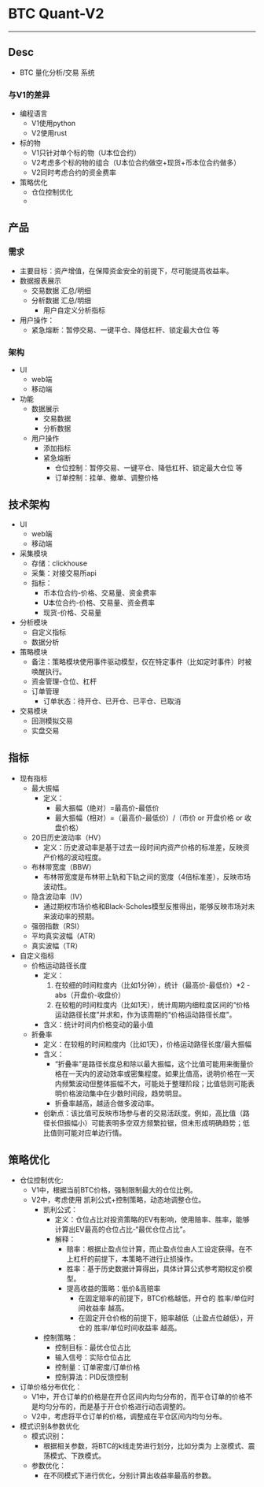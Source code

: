 # BTC Quant-V2
---

## Desc

- BTC 量化分析/交易 系统

### 与V1的差异
- 编程语言
  - V1使用python
  - V2使用rust
- 标的物
  - V1只针对单个标的物（U本位合约）
  - V2考虑多个标的物的组合（U本位合约做空+现货+币本位合约做多）
  - V2同时考虑合约的资金费率
- 策略优化
  - 仓位控制优化
  - 

## 产品
### 需求
 - 主要目标：资产增值，在保障资金安全的前提下，尽可能提高收益率。
 - 数据报表展示
   - 交易数据 汇总/明细
   - 分析数据 汇总/明细
     - 用户自定义分析指标
 - 用户操作：
   - 紧急熔断：暂停交易、一键平仓、降低杠杆、锁定最大仓位 等
### 架构
 - UI
   - web端
   - 移动端
 - 功能
   - 数据展示
     - 交易数据
     - 分析数据
   - 用户操作
     - 添加指标
     - 紧急熔断
       - 仓位控制：暂停交易、一键平仓、降低杠杆、锁定最大仓位 等
       - 订单控制：挂单、撤单、调整价格

## 技术架构
 - UI
   - web端
   - 移动端
 - 采集模块
   - 存储：clickhouse
   - 采集：对接交易所api
   - 指标：
     - 币本位合约-价格、交易量、资金费率
     - U本位合约-价格、交易量、资金费率
     - 现货-价格、交易量
 - 分析模块
   - 自定义指标
   - 数据分析
 - 策略模块
   - 备注：策略模块使用事件驱动模型，仅在特定事件（比如定时事件）时被唤醒执行。
   - 资金管理-仓位、杠杆
   - 订单管理
     - 订单状态：待开仓、已开仓、已平仓、已取消
 - 交易模块
   - 回测模拟交易
   - 实盘交易

## 指标
 - 现有指标
   - 最大振幅
     - 定义：
       - 最大振幅（绝对）=最高价-最低价
       - 最大振幅（相对）=（最高价-最低价）/（市价 or 开盘价格 or 收盘价格）
   - 20日历史波动率（HV）
     - 定义：历史波动率是基于过去一段时间内资产价格的标准差，反映资产价格的波动程度。
   - 布林带宽度（BBW）
     - 布林带宽度是布林带上轨和下轨之间的宽度（4倍标准差），反映市场波动性。
   - 隐含波动率（IV）
     - 通过期权市场价格和Black-Scholes模型反推得出，能够反映市场对未来波动率的预期。
   - 强弱指数（RSI）
   - 平均真实波幅（ATR）
   - 真实波幅（TR）
 - 自定义指标
   - 价格运动路径长度
     - 定义：
       1. 在较细的时间粒度内（比如1分钟），统计（最高价-最低价）*2 - abs（开盘价-收盘价）
       2. 在较粗的时间粒度内（比如1天），统计周期内细粒度区间的“价格运动路径长度”并求和，作为该周期的“价格运动路径长度”。
     - 含义：统计时间内价格变动的最小值
   - 折叠率
     - 定义：在较粗的时间粒度内（比如1天），价格运动路径长度/最大振幅
     - 含义：
       - “折叠率”是路径长度总和除以最大振幅，这个比值可能用来衡量价格在一天内的波动效率或密集程度。如果比值高，说明价格在一天内频繁波动但整体振幅不大，可能处于整理阶段；比值低则可能表明价格波动集中在少数时间段，趋势明显。
       - 折叠率越高，越适合做多波动率。
     - 创新点：该比值可反映市场参与者的交易活跃度。例如，高比值（路径长但振幅小）可能表明多空双方频繁拉锯，但未形成明确趋势；低比值则可能对应单边行情。

## 策略优化
 - 仓位控制优化:
   - V1中，根据当前BTC价格，强制限制最大的仓位比例。
   - V2中，考虑使用 凯利公式+控制策略，动态地调整仓位。
     - 凯利公式：
       - 定义：仓位占比对投资策略的EV有影响，使用赔率、胜率，能够计算出EV最高的仓位占比-“最优仓位占比”。
       - 解释：
         - 赔率：根据止盈点位计算，而止盈点位由人工设定获得。在不上杠杆的前提下，本策略不进行止损操作。
         - 胜率：基于历史数据计算得出，具体计算公式参考期权定价模型。
         - 提高收益的策略：低价&高赔率
           - 在固定赔率的前提下，BTC价格越低，开仓的 胜率/单位时间收益率 越高。
           - 在固定开仓价格的前提下，赔率越低（止盈点位越低），开仓的 胜率/单位时间收益率 越高。
     - 控制策略：
       - 控制目标：最优仓位占比
       - 输入信号：实际仓位占比
       - 控制量：订单密度/订单价格
       - 控制算法：PID反馈控制
 - 订单价格分布优化：
   - V1中，开仓订单的价格是在开仓区间内均匀分布的，而平仓订单的价格不是均匀分布的，而是基于开仓价格进行动态调整的。
   - V2中，考虑将平仓订单的价格，调整成在平仓区间内均匀分布。
 - 模式识别&参数优化
   - 模式识别：
     - 根据相关参数，将BTC的k线走势进行划分，比如分类为 上涨模式、震荡模式、下跌模式。
   - 参数优化：
     - 在不同模式下进行优化，分别计算出收益率最高的参数。


